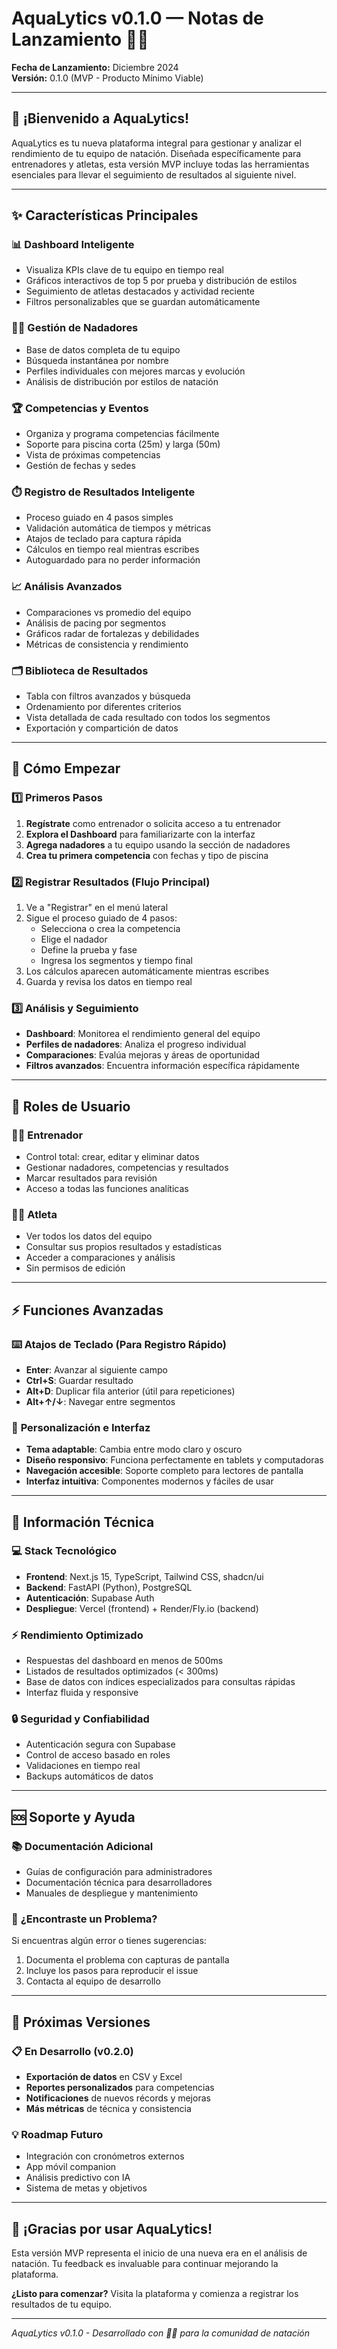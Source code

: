 # AquaLytics v0.1.0 — Notas de Lanzamiento 🏊‍♂️

**Fecha de Lanzamiento:** Diciembre 2024  
**Versión:** 0.1.0 (MVP - Producto Mínimo Viable)

---

## 🚀 ¡Bienvenido a AquaLytics!

AquaLytics es tu nueva plataforma integral para gestionar y analizar el rendimiento de tu equipo de natación. Diseñada específicamente para entrenadores y atletas, esta versión MVP incluye todas las herramientas esenciales para llevar el seguimiento de resultados al siguiente nivel.

---

## ✨ Características Principales

### 📊 **Dashboard Inteligente**

- Visualiza KPIs clave de tu equipo en tiempo real
- Gráficos interactivos de top 5 por prueba y distribución de estilos
- Seguimiento de atletas destacados y actividad reciente
- Filtros personalizables que se guardan automáticamente

### 🏊‍♂️ **Gestión de Nadadores**

- Base de datos completa de tu equipo
- Búsqueda instantánea por nombre
- Perfiles individuales con mejores marcas y evolución
- Análisis de distribución por estilos de natación

### 🏆 **Competencias y Eventos**

- Organiza y programa competencias fácilmente
- Soporte para piscina corta (25m) y larga (50m)
- Vista de próximas competencias
- Gestión de fechas y sedes

### ⏱️ **Registro de Resultados Inteligente**

- Proceso guiado en 4 pasos simples
- Validación automática de tiempos y métricas
- Atajos de teclado para captura rápida
- Cálculos en tiempo real mientras escribes
- Autoguardado para no perder información

### 📈 **Análisis Avanzados**

- Comparaciones vs promedio del equipo
- Análisis de pacing por segmentos
- Gráficos radar de fortalezas y debilidades
- Métricas de consistencia y rendimiento

### 🗂️ **Biblioteca de Resultados**

- Tabla con filtros avanzados y búsqueda
- Ordenamiento por diferentes criterios
- Vista detallada de cada resultado con todos los segmentos
- Exportación y compartición de datos

---

## 🎯 Cómo Empezar

### 1️⃣ **Primeros Pasos**

1. **Regístrate** como entrenador o solicita acceso a tu entrenador
2. **Explora el Dashboard** para familiarizarte con la interfaz
3. **Agrega nadadores** a tu equipo usando la sección de nadadores
4. **Crea tu primera competencia** con fechas y tipo de piscina

### 2️⃣ **Registrar Resultados** (Flujo Principal)

1. Ve a "Registrar" en el menú lateral
2. Sigue el proceso guiado de 4 pasos:
   - Selecciona o crea la competencia
   - Elige el nadador
   - Define la prueba y fase
   - Ingresa los segmentos y tiempo final
3. Los cálculos aparecen automáticamente mientras escribes
4. Guarda y revisa los datos en tiempo real

### 3️⃣ **Análisis y Seguimiento**

- **Dashboard**: Monitorea el rendimiento general del equipo
- **Perfiles de nadadores**: Analiza el progreso individual
- **Comparaciones**: Evalúa mejoras y áreas de oportunidad
- **Filtros avanzados**: Encuentra información específica rápidamente

---

## 👥 Roles de Usuario

### 👨‍🏫 **Entrenador**

- Control total: crear, editar y eliminar datos
- Gestionar nadadores, competencias y resultados
- Marcar resultados para revisión
- Acceso a todas las funciones analíticas

### 🏊‍♀️ **Atleta**

- Ver todos los datos del equipo
- Consultar sus propios resultados y estadísticas
- Acceder a comparaciones y análisis
- Sin permisos de edición

---

## ⚡ Funciones Avanzadas

### ⌨️ **Atajos de Teclado** (Para Registro Rápido)

- **Enter**: Avanzar al siguiente campo
- **Ctrl+S**: Guardar resultado
- **Alt+D**: Duplicar fila anterior (útil para repeticiones)
- **Alt+↑/↓**: Navegar entre segmentos

### 🎨 **Personalización e Interfaz**

- **Tema adaptable**: Cambia entre modo claro y oscuro
- **Diseño responsivo**: Funciona perfectamente en tablets y computadoras
- **Navegación accesible**: Soporte completo para lectores de pantalla
- **Interfaz intuitiva**: Componentes modernos y fáciles de usar

---

## 🔧 Información Técnica

### 💻 **Stack Tecnológico**
- **Frontend**: Next.js 15, TypeScript, Tailwind CSS, shadcn/ui
- **Backend**: FastAPI (Python), PostgreSQL
- **Autenticación**: Supabase Auth
- **Despliegue**: Vercel (frontend) + Render/Fly.io (backend)

### ⚡ **Rendimiento Optimizado**
- Respuestas del dashboard en menos de 500ms
- Listados de resultados optimizados (< 300ms)
- Base de datos con índices especializados para consultas rápidas
- Interfaz fluida y responsive

### 🔒 **Seguridad y Confiabilidad**
- Autenticación segura con Supabase
- Control de acceso basado en roles
- Validaciones en tiempo real
- Backups automáticos de datos

---

## 🆘 Soporte y Ayuda

### 📚 **Documentación Adicional**
- Guías de configuración para administradores
- Documentación técnica para desarrolladores
- Manuales de despliegue y mantenimiento

### 🐛 **¿Encontraste un Problema?**
Si encuentras algún error o tienes sugerencias:
1. Documenta el problema con capturas de pantalla
2. Incluye los pasos para reproducir el issue
3. Contacta al equipo de desarrollo

---

## 🚀 Próximas Versiones

### 📋 **En Desarrollo (v0.2.0)**
- **Exportación de datos** en CSV y Excel
- **Reportes personalizados** para competencias
- **Notificaciones** de nuevos récords y mejoras
- **Más métricas** de técnica y consistencia

### 💡 **Roadmap Futuro**
- Integración con cronómetros externos
- App móvil companion
- Análisis predictivo con IA
- Sistema de metas y objetivos

---

## 🎉 ¡Gracias por usar AquaLytics!

Esta versión MVP representa el inicio de una nueva era en el análisis de natación. Tu feedback es invaluable para continuar mejorando la plataforma.

**¿Listo para comenzar?** Visita la plataforma y comienza a registrar los resultados de tu equipo.

---

*AquaLytics v0.1.0 - Desarrollado con 🏊‍♂️ para la comunidad de natación*


